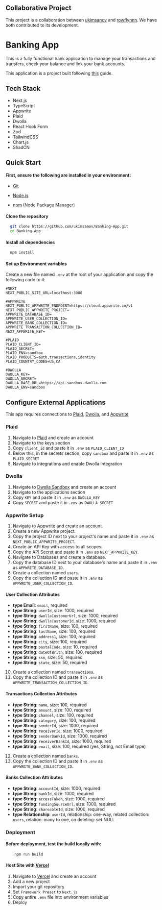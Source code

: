 ## Collaborative Project
This project is a collaboration between [ukimsanov](https://github.com/ukimsanov) and [rowflynnn](https://github.com/rowflynn). We have both contributed to its development.

# Banking App

This is a fully functional bank application to manage your transactions and transfers, check your balance and link your bank accounts.

This application is a project built following [this](https://www.youtube.com/watch?v=PuOVqP_cjkE) guide.


## Tech Stack


* Next.js
* TypeScript
* Appwrite
* Plaid
* Dwolla
* React Hook Form
* Zod
* TailwindCSS
* Chart.js
* ShadCN

## Quick Start
#### First, ensure the following are installed in your environment:

* [Git](https://git-scm.com/)

 * [Node.js](https://nodejs.org/en)
    
* [npm](https://www.npmjs.com/) (Node Package Manager)


#### Clone the repository
```bash
  git clone https://github.com/ukimsanov/Banking-App.git
  cd Banking-App
```

#### Install all dependencies
```bash
  npm install
```

#### Set up Environment variables

Create a new file named ```.env``` at the root of your application and copy the following code to it:

```dotenv
#NEXT
NEXT_PUBLIC_SITE_URL=localhost:3000

#APPWRITE
NEXT_PUBLIC_APPWRITE_ENDPOINT=https://cloud.appwrite.io/v1
NEXT_PUBLIC_APPWRITE_PROJECT=
APPWRITE_DATABASE_ID=
APPWRITE_USER_COLLECTION_ID=
APPWRITE_BANK_COLLECTION_ID=
APPWRITE_TRANSACTION_COLLECTION_ID=
NEXT_APPWRITE_KEY=

#PLAID
PLAID_CLIENT_ID=
PLAID_SECRET=
PLAID_ENV=sandbox
PLAID_PRODUCTS=auth,transactions,identity
PLAID_COUNTRY_CODES=US,CA

#DWOLLA
DWOLLA_KEY=
DWOLLA_SECRET=
DWOLLA_BASE_URL=https://api-sandbox.dwolla.com
DWOLLA_ENV=sandbox
```
## Configure External Applications

This app requires connections to [Plaid](https://plaid.com/), [Dwolla](https://accounts-sandbox.dwolla.com/login), and [Appwrite](https://appwrite.io/).

### Plaid

1. Navigate to [Plaid](https://plaid.com/) and create an account
3. Navigate to the keys section
4. Copy  ```client_id``` and paste it in ```.env``` as  ```PLAID_CLIENT_ID```
5. Below this, in the secrets section, copy ```sandbox``` and paste it in ```.env``` as ```PLAID_SECRET```
6. Navigate to integrations and enable Dwolla integration

### Dwolla

1. Navigate to [Dwolla Sandbox](https://accounts-sandbox.dwolla.com/login) and create an account
3. Navigate to the applications section
4. Copy  ```KEY``` and paste it in ```.env``` as  ```DWOLLA_KEY```
5. Copy ```SECRET``` and paste it in ```.env``` as ```DWOLLA_SECRET```

### Appwrite Setup

1. Navigate to [Appwrite](https://appwrite.io/) and create an account.
2. Create a new Appwrite project.
3. Copy the project ID next to your project's name and paste it in `.env` as `NEXT_PUBLIC_APPWRITE_PROJECT`.
4. Create an API Key with access to all scopes.
5. Copy the API Secret and paste it in `.env` as `NEXT_APPWRITE_KEY`.
6. Navigate to Databases and create a database.
7. Copy the database ID next to your database's name and paste it in `.env` as `APPWRITE_DATABASE_ID`.
8. Create a collection named `users`.
9. Copy the collection ID and paste it in `.env` as `APPWRITE_USER_COLLECTION_ID`.

#### User Collection Attributes

- **type Email**: `email`, required
- **type String**: `userId`, size: 1000, required
- **type String**: `dwollaCustomerUrl`, size: 1000, required
- **type String**: `dwollaCustomerId`, size: 1000, required
- **type String**: `firstName`, size: 100, required
- **type String**: `lastName`, size: 100, required
- **type String**: `address1`, size: 100, required
- **type String**: `city`, size: 100, required
- **type String**: `postalCode`, size: 10, required
- **type String**: `dateOfBrith`, size: 100, required
- **type String**: `ssn`, size: 50, required
- **type String**: `state`, size: 50, required

10. Create a collection named `transactions`.
11. Copy the collection ID and paste it in `.env` as `APPWRITE_TRANSACTION_COLLECTION_ID`.

#### Transactions Collection Attributes

- **type String**: `name`, size: 100, required
- **type String**: `amount`, size: 100, required
- **type String**: `channel`, size: 100, required
- **type String**: `category`, size: 100, required
- **type String**: `senderId`, size: 1000, required
- **type String**: `receiverId`, size: 1000, required
- **type String**: `senderBankId`, size: 1000, required
- **type String**: `receiverBankId`, size: 1000, required
- **type String**: `email`, size: 100, required (yes, String, not Email type)

12. Create a collection named `banks`.
13. Copy the collection ID and paste it in `.env` as `APPWRITE_BANK_COLLECTION_ID`.

#### Banks Collection Attributes

- **type String**: `accountId`, size: 1000, required
- **type String**: `bankId`, size: 1000, required
- **type String**: `accessToken`, size: 1000, required
- **type String**: `fundingSourceUrl`, size: 1000, required
- **type String**: `shareableId`, size: 1000, required
- **type Relationship**: `userId`, relationship: one-way, related collection: `users`, relation: many to one, on deleting: set NULL

### Deployment




#### Before deployment, test the build locally with:
```bash
    npm run build
```

#### Host Site with [Vercel](https://vercel.com/)

1. Navigate to [Vercel](https://vercel.com/) and create an account
2. Add a new project
3. Import your git repository
4. Set ```Framework Preset``` to ```Next.js```
4. Copy entire ```.env``` file into environment variables
5. Deploy
